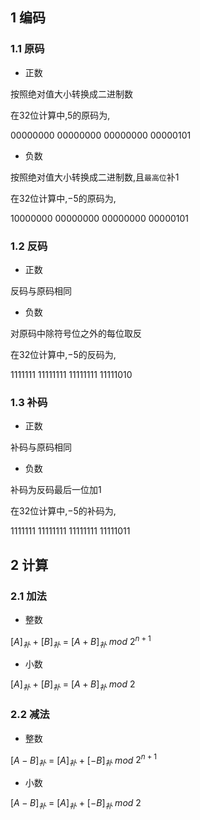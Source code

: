 <!--
 * @Description: 
 * @Version: 1.0
 * @Author: DaLao
 * @Email: dalao_li@163.com
 * @Date: 2021-12-15 21:10:23
 * @LastEditors: DaLao
 * @LastEditTime: 2022-07-03 12:26:47
-->


## 1 编码


### 1.1 原码


- 正数

按照绝对值大小转换成二进制数

在$32$位计算中,$5$的原码为,

$00000000$ $00000000$ $00000000$ $00000101$


- 负数

按照绝对值大小转换成二进制数,且`最高位`补$1$

在$32$位计算中,$-5$的原码为,

$10000000$ $00000000$ $00000000$ $00000101$



### 1.2 反码


- 正数

反码与原码相同


- 负数

对原码中除符号位之外的每位取反

在$32$位计算中,$-5$的反码为,

$1111111$ $11111111$ $11111111$ $11111010$



### 1.3 补码


- 正数

补码与原码相同


- 负数

补码为反码最后一位加1

在$32$位计算中,$-5$的补码为,

$1111111$ $11111111$ $11111111$ $11111011$



## 2 计算


### 2.1 加法


- 整数

[$A$]$_补$ $+$ [$B$]$_补$ $=$ [$A+B$]$_补$ $mod$ $2^{n+1}$ 


- 小数

[$A$]$_补$ $+$ [$B$]$_补$ $=$ [$A+B$]$_补$ $mod$ $2$



### 2.2 减法


- 整数

[$A-B$]$_补$ $=$ [$A$]$_补$ $+$ [$-B$]$_补$ $mod$ $2^{n+1}$


- 小数

[$A-B$]$_补$ $=$ [$A$]$_补$ $+$ [$-B$]$_补$ $mod$ $2$
